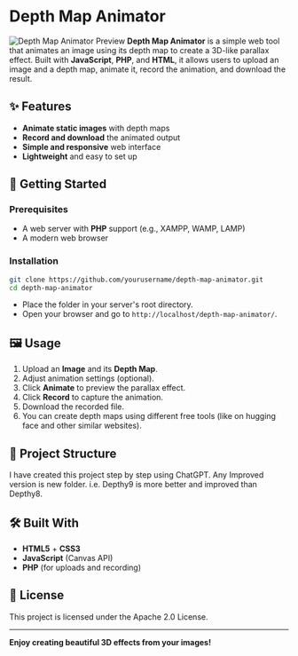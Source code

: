 # **Depth Map Animator**
![Depth Map Animator Preview](depth-map-animator-preview.gif)
**Depth Map Animator** is a simple web tool that animates an image using its depth map to create a 3D-like parallax effect. Built with **JavaScript**, **PHP**, and **HTML**, it allows users to upload an image and a depth map, animate it, record the animation, and download the result.

## ✨ Features

- **Animate static images** with depth maps
- **Record and download** the animated output
- **Simple and responsive** web interface
- **Lightweight** and easy to set up

## 🚀 Getting Started

### Prerequisites

- A web server with **PHP** support (e.g., XAMPP, WAMP, LAMP)
- A modern web browser

### Installation

```bash
git clone https://github.com/yourusername/depth-map-animator.git
cd depth-map-animator
```

- Place the folder in your server's root directory.
- Open your browser and go to `http://localhost/depth-map-animator/`.

## 🖼️ Usage

1. Upload an **Image** and its **Depth Map**.
2. Adjust animation settings (optional).
3. Click **Animate** to preview the parallax effect.
4. Click **Record** to capture the animation.
5. Download the recorded file.
6. You can create depth maps using different free tools (like on hugging face and other similar websites).

## 📁 Project Structure

I have created this project step by step using ChatGPT. Any Improved version is new folder. i.e. Depthy9 is more better and improved than Depthy8.

## 🛠️ Built With

- **HTML5** + **CSS3**
- **JavaScript** (Canvas API)
- **PHP** (for uploads and recording)

## 📄 License

This project is licensed under the Apache 2.0 License.

---

**Enjoy creating beautiful 3D effects from your images!**
